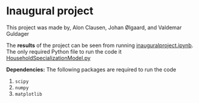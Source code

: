 # Inaugural project
This project was made by, Alon Clausen, Johan Ølgaard, and Valdemar Guldager

The **results** of the project can be seen from running [inauguralproject.ipynb](inauguralproject.ipynb).
The only required Python file to run the code it [HouseholdSpecializationModel.py](HouseholdSpecializationModel.py)

**Dependencies:** The following packages are required to run the code
1. ```scipy```
2. ```numpy``` 
3. ```matplotlib```
